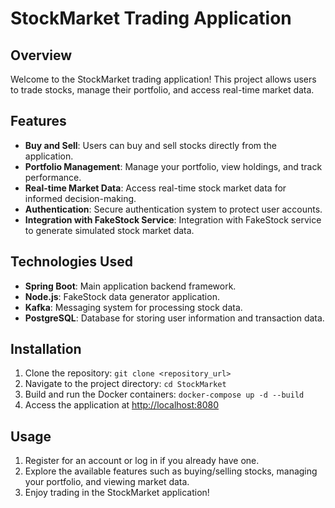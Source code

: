 # StockMarket Trading Application

## Overview

Welcome to the StockMarket trading application! This project allows users to trade stocks, manage their portfolio, and access real-time market data.

## Features

- **Buy and Sell**: Users can buy and sell stocks directly from the application.
- **Portfolio Management**: Manage your portfolio, view holdings, and track performance.
- **Real-time Market Data**: Access real-time stock market data for informed decision-making.
- **Authentication**: Secure authentication system to protect user accounts.
- **Integration with FakeStock Service**: Integration with FakeStock service to generate simulated stock market data.

## Technologies Used

- **Spring Boot**: Main application backend framework.
- **Node.js**: FakeStock data generator application.
- **Kafka**: Messaging system for processing stock data.
- **PostgreSQL**: Database for storing user information and transaction data.

## Installation

1. Clone the repository: `git clone <repository_url>`
2. Navigate to the project directory: `cd StockMarket`
3. Build and run the Docker containers: `docker-compose up -d --build`
4. Access the application at [http://localhost:8080](http://localhost:8080)

## Usage

1. Register for an account or log in if you already have one.
2. Explore the available features such as buying/selling stocks, managing your portfolio, and viewing market data.
3. Enjoy trading in the StockMarket application!

